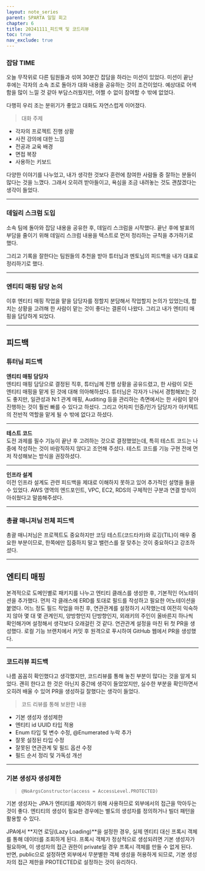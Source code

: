 ```yaml
---
layout: note_series
parent: SPARTA 일일 회고
chapter: 6
title: 20241111_피드백 및 코드리뷰
toc: true
nav_exclude: true
---
```


### 잡담 TIME
오늘 무작위로 다른 팀원들과 섞여 30분간 잡담을 하라는 미션이 있었다. 
미션이 끝난 후에는 각자의 소속 조로 돌아가 대화 내용을 공유하는 것이 조건이었다. 
예상대로 어색함을 많이 느낄 것 같아 부담스러웠지만, 어쩔 수 없이 참여할 수 밖에 없었다.

다행히 우리 조는 분위기가 좋았고 대화도 자연스럽게 이어졌다. 

> 대화 주제
- 각자의 프로젝트 진행 상황
- 사전 강의에 대한 느낌
- 전공과 교육 배경
- 면접 복장
- 사용하는 키보드

다양한 이야기를 나누었고, 내가 생각한 것보다 훈련에 참여한 사람들 중 잘하는 분들이 많다는 것을 느꼈다. 
그래서 오히려 받아들이고, 욕심을 조금 내려놓는 것도 괜찮겠다는 생각이 들었다.

---

### 데일리 스크럼 도입
소속 팀에 돌아와 잡담 내용을 공유한 후, 데일리 스크럼을 시작했다.
끝난 후에 발표의 부담을 줄이기 위해 데일리 스크럼 내용을 텍스트로 먼저 정리하는 규칙을 추가하기로 했다.

그리고 기록을 잘한다는 팀원들의 추천을 받아 튜터님과 멘토님의 피드백을 내가 대표로 정리하기로 했다. 

---

### 엔티티 매핑 담당 논의
이후 엔티티 매핑 작업을 맡을 담당자를 정할지 분담해서 작업할지 논의가 있었는데, 
합치는 상황을 고려해 한 사람이 맡는 것이 좋다는 결론이 나왔다.
그리고 내가 엔티티 매핑을 담당하게 되었다.

---

## 피드백
### 튜터님 피드백
**엔티티 매핑 담당자**  
엔티티 매핑 담당으로 결정된 직후, 튜터님께 진행 상황을 공유드렸고, 한 사람이 모든 엔티티 매핑을 맡게 된 것에 대해 의아해하셨다. 
튜터님은 각자가 나눠서 경험해보는 것도 좋지만, 
일관성과 N:1 관계 매핑, Auditing 등을 관리하는 측면에서는 한 사람이 맡아 진행하는 것이 훨씬 빠를 수 있다고 하셨다.
그리고 어차피 인증/인가 담당자가 아키텍트의 전반적 역할을 맡게 될 수 밖에 없다고 하셨다.

---

**테스트 코드**  
도전 과제를 필수 기능이 끝난 후 고려하는 것으로 결정했었는데, 
특히 테스트 코드는 나중에 작성하는 것이 바람직하지 않다고 조언해 주셨다. 
테스트 코드를 기능 구현 전에 먼저 작성해보는 방식을 권장하셨다.

---

**인프라 설계**  
이전 인프라 설계도 관련 피드백을 제대로 이해하지 못하고 있어 추가적인 설명을 들을 수 있었다. 
AWS 영역의 엔드포인트, VPC, EC2, RDS의 구체적인 구분과 연결 방식이 아쉬웠다고 말씀해주셨다.

---

### 총괄 매니저님 전체 피드백
총괄 매니저님은 프로젝트도 중요하지만 코딩 테스트(코드타카)와 로깅(TIL)이 매우 중요한 부분이므로, 
한쪽에만 집중하지 말고 밸런스를 잘 맞추는 것이 중요하다고 강조하셨다.

---

## 엔티티 매핑
본격적으로 도메인별로 패키지를 나누고 엔티티 클래스를 생성한 후, 기본적인 어노테이션을 추가했다. 
먼저 각 클래스에 ERD를 토대로 필드를 작성하고 필요한 어노테이션을 붙였다. 
어느 정도 필드 작업을 마친 후, 연관관계를 설정하기 시작했는데 
여전히 익숙하지 않아 몇 대 몇 관계인지, 양방향인지 단방향인지, 외래키의 주인이 올바른지 하나씩 확인해가며 설정해서 생각보다 오래걸린 것 같다.
연관관계 설정을 마친 뒤 첫 PR을 생성했다. 로컬 기능 브랜치에서 커밋 후 원격으로 푸시하여 GitHub 웹에서 PR을 생성했다.

---

### 코드리뷰 피드백
나름 꼼꼼히 확인했다고 생각했지만, 코드리뷰를 통해 놓친 부분이 많다는 것을 알게 되었다. 
괜히 한다고 한 것은 아닌지 중간에 생각이 들었었지만, 실수한 부분을 확인하면서 오히려 배울 수 있어 PR을 생성하길 잘했다는 생각이 들었다. 

> 코드 리뷰를 통해 보완한 내용

- 기본 생성자 생성제한
- 엔티티 id UUID 타입 적용
- Enum 타입 및 변수 수정, @Enumerated 누락 추가
- 잘못 설정된 타입 수정
- 잘못된 연관관계 및 필드 옵션 수정
- 필드 순서 정리 및 가독성 개선

---

### 기본 생성자 생성제한
> `@NoArgsConstructor(access = AccessLevel.PROTECTED)`

기본 생성자는 JPA가 엔티티를 제어하기 위해 사용하므로 외부에서의 접근을 막아두는 것이 좋다. 
엔티티의 생성이 필요한 경우에는 별도의 생성자를 정의하거나 빌더 패턴을 활용할 수 있다.

JPA에서 **지연 로딩(Lazy Loading)**을 설정한 경우, 실제 엔티티 대신 프록시 객체를 통해 데이터를 조회하게 된다. 
프록시 객체가 정상적으로 생성되려면 기본 생성자가 필요하며, 이 생성자의 접근 권한이 private일 경우 프록시 객체를 만들 수 없게 된다. 
반면, public으로 설정하면 외부에서 무분별한 객체 생성을 허용하게 되므로, 
기본 생성자의 접근 제한을 PROTECTED로 설정하는 것이 유리하다.

